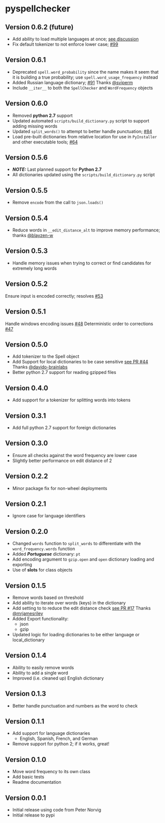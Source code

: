 # pyspellchecker

## Version 0.6.2 (future)
* Add ability to load multiple languages at once; [see discussion](https://github.com/barrust/pyspellchecker/discussions/97)
* Fix default tokenizer to not enforce lower case; [#99](https://github.com/barrust/pyspellchecker/issues/99)

## Version 0.6.1
* Deprecated `spell.word_probability` since the name makes it seem that it is building a true probability; use `spell.word_usage_frequency` instead
* Added Russian language dictionary; [#91](https://github.com/barrust/pyspellchecker/pull/91) Thanks [@sviperm](https://github.com/sviperm)
* Include `__iter__` to both the `SpellChecker` and `WordFrequency` objects

## Version 0.6.0
* Removed **python 2.7** support
* Updated automated `scripts/build_dictionary.py` script to support adding missing words
* Updated `split_words()` to attempt to better handle punctuation; [#84](https://github.com/barrust/pyspellchecker/issues/84)
* Load pre-built dictionaries from relative location for use in `PyInstaller` and other executable tools; [#64](https://github.com/barrust/pyspellchecker/issues/64)

## Version 0.5.6
* ***NOTE:*** Last planned support for **Python 2.7**
* All dictionaries updated using the `scripts/build_dictionary.py` script

## Version 0.5.5
* Remove `encode` from the call to `json.loads()`

## Version 0.5.4
* Reduce words in `__edit_distance_alt` to improve memory performance; thanks [@blayzen-w](https://github.com/blayzen-w)

## Version 0.5.3
* Handle memory issues when trying to correct or find candidates for extremely long words

## Version 0.5.2
Ensure input is encoded correctly; resolves [#53](https://github.com/barrust/pyspellchecker/issues/53)

## Version 0.5.1
Handle windows encoding issues [#48](https://github.com/barrust/pyspellchecker/issues/48)
Deterministic order to corrections [#47](https://github.com/barrust/pyspellchecker/issues/47)

## Version 0.5.0
* Add tokenizer to the Spell object
* Add Support for local dictionaries to be case sensitive
[see PR #44](https://github.com/barrust/pyspellchecker/pull/44) Thanks [@davido-brainlabs](https://github.com/davido-brainlabs)
* Better python 2.7 support for reading gzipped files

## Version 0.4.0
* Add support for a tokenizer for splitting words into tokens

## Version 0.3.1
* Add full python 2.7 support for foreign dictionaries

## Version 0.3.0
* Ensure all checks against the word frequency are lower case
* Slightly better performance on edit distance of 2

## Version 0.2.2
* Minor package fix for non-wheel deployments

## Version 0.2.1
* Ignore case for language identifiers

## Version 0.2.0
* Changed `words` function to `split_words` to differentiate with the `word_frequency.words` function
* Added ***Portuguese*** dictionary: `pt`
* Add encoding argument to `gzip.open` and `open` dictionary loading and exporting
* Use of __slots__ for class objects

## Version 0.1.5
* Remove words based on threshold
* Add ability to iterate over words (keys) in the dictionary
* Add setting to to reduce the edit distance check
[see PR #17](https://github.com/barrust/pyspellchecker/pull/17) Thanks [@mrjamesriley](https://github.com/mrjamesriley)
* Added Export functionality:
   * json
   * gzip
* Updated logic for loading dictionaries to be either language or local_dictionary

## Version 0.1.4
* Ability to easily remove words
* Ability to add a single word
* Improved (i.e. cleaned up) English dictionary

## Version 0.1.3
* Better handle punctuation and numbers as the word to check

## Version 0.1.1
* Add support for language dictionaries
    * English, Spanish, French, and German
* Remove support for python 2; if it works, great!

## Version 0.1.0
* Move word frequency to its own class
* Add basic tests
* Readme documentation

## Version 0.0.1
* Initial release using code from Peter Norvig
* Initial release to pypi
